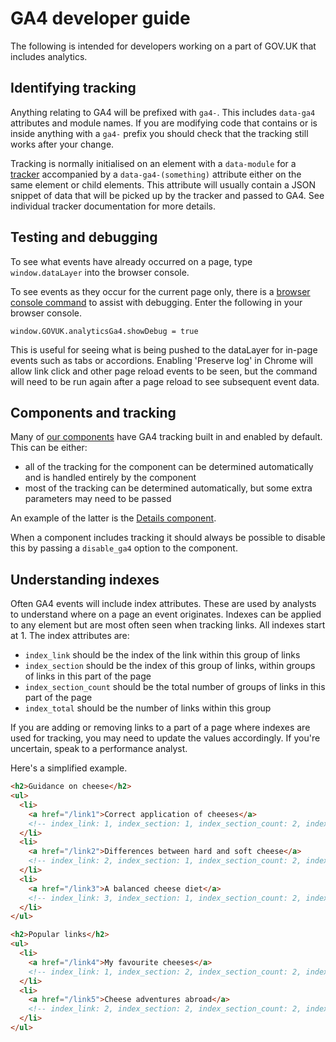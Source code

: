 # GA4 developer guide

The following is intended for developers working on a part of GOV.UK that includes analytics.

## Identifying tracking

Anything relating to GA4 will be prefixed with `ga4-`. This includes `data-ga4` attributes and module names. If you are modifying code that contains or is inside anything with a `ga4-` prefix you should check that the tracking still works after your change.

Tracking is normally initialised on an element with a `data-module` for a [tracker](https://github.com/alphagov/govuk_publishing_components/blob/main/docs/analytics-ga4/ga4-all-trackers.md) accompanied by a `data-ga4-(something)` attribute either on the same element or child elements. This attribute will usually contain a JSON snippet of data that will be picked up by the tracker and passed to GA4. See individual tracker documentation for more details.

## Testing and debugging

To see what events have already occurred on a page, type `window.dataLayer` into the browser console.

To see events as they occur for the current page only, there is a [browser console command](https://github.com/alphagov/govuk_publishing_components/blob/00d81931a46e9826f07b939e0957ebc34d37f9ce/app/assets/javascripts/govuk_publishing_components/analytics-ga4/ga4-core.js#L36-L38) to assist with debugging. Enter the following in your browser console.

```
window.GOVUK.analyticsGa4.showDebug = true
```

This is useful for seeing what is being pushed to the dataLayer for in-page events such as tabs or accordions. Enabling 'Preserve log' in Chrome will allow link click and other page reload events to be seen, but the command will need to be run again after a page reload to see subsequent event data.

## Components and tracking

Many of [our components](https://components.publishing.service.gov.uk/component-guide) have GA4 tracking built in and enabled by default. This can be either:

- all of the tracking for the component can be determined automatically and is handled entirely by the component
- most of the tracking can be determined automatically, but some extra parameters may need to be passed

An example of the latter is the [Details component](https://components.publishing.service.gov.uk/component-guide/details#with_ga4_tracking).

When a component includes tracking it should always be possible to disable this by passing a `disable_ga4` option to the component.

## Understanding indexes

Often GA4 events will include index attributes. These are used by analysts to understand where on a page an event originates. Indexes can be applied to any element but are most often seen when tracking links. All indexes start at 1. The index attributes are:

- `index_link` should be the index of the link within this group of links
- `index_section` should be the index of this group of links, within groups of links in this part of the page
- `index_section_count` should be the total number of groups of links in this part of the page
- `index_total` should be the number of links within this group

If you are adding or removing links to a part of a page where indexes are used for tracking, you may need to update the values accordingly. If you're uncertain, speak to a performance analyst.

Here's a simplified example.

```HTML
<h2>Guidance on cheese</h2>
<ul>
  <li>
    <a href="/link1">Correct application of cheeses</a>
    <!-- index_link: 1, index_section: 1, index_section_count: 2, index_total: 3 -->
  </li>
  <li>
    <a href="/link2">Differences between hard and soft cheese</a>
    <!-- index_link: 2, index_section: 1, index_section_count: 2, index_total: 3 -->
  </li>
  <li>
    <a href="/link3">A balanced cheese diet</a>
    <!-- index_link: 3, index_section: 1, index_section_count: 2, index_total: 3 -->
  </li>
</ul>

<h2>Popular links</h2>
<ul>
  <li>
    <a href="/link4">My favourite cheeses</a>
    <!-- index_link: 1, index_section: 2, index_section_count: 2, index_total: 2 -->
  </li>
  <li>
    <a href="/link5">Cheese adventures abroad</a>
    <!-- index_link: 2, index_section: 2, index_section_count: 2, index_total: 2 -->
  </li>
</ul>
```
